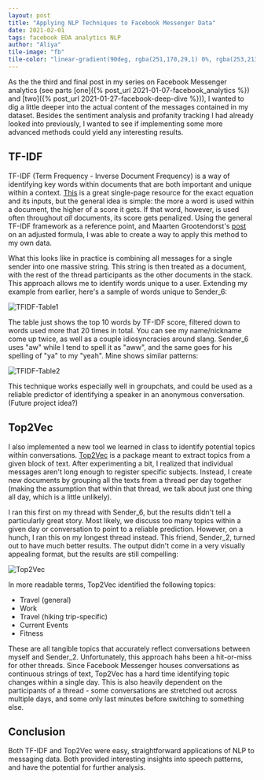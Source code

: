 ```yaml
---
layout: post
title: "Applying NLP Techniques to Facebook Messenger Data"
date: 2021-02-01
tags: facebook EDA analytics NLP
author: "Aliya"
tile-image: "fb"
tile-color: "linear-gradient(90deg, rgba(251,170,29,1) 0%, rgba(253,213,62,1) 100%);"
---
```


As the the third and final post in my series on Facebook Messenger analytics (see parts [one]({% post_url 2021-01-07-facebook_analytics %}) and [two]({% post_url 2021-01-27-facebook-deep-dive %})), I wanted to dig a little deeper into the actual content of the messages contained in my dataset. Besides the sentiment analysis and profanity tracking I had already looked into previously, I wanted to see if implementing some more advanced methods could yield any interesting results.

## TF-IDF
TF-IDF (Term Frequency - Inverse Document Frequency) is a way of identifying key words within documents that are both important and unique within a context. [This](http://www.tfidf.com/) is a great single-page resource for the exact equation and its inputs, but the general idea is simple: the more a word is used within a document, the higher of a score it gets. If that word, however, is used often throughout *all* documents, its score gets penalized. Using the general TF-IDF framework as a reference point, and Maarten Grootendorst's [post](https://github.com/MaartenGr/soan/blob/master/notebooks/soan.ipynb) on an adjusted formula, I was able to create a way to apply this method to my own data.

What this looks like in practice is combining all messages for a single sender into one massive string. This string is then treated as a document, with the rest of the thread participants as the other documents in the stack. This approach allows me to identify words unique to a user. Extending my example from earlier, here's a sample of words unique to Sender_6:

![TFIDF-Table1](https://aliya-zee.github.io/assets/facebook-nlp/image-1-tfidf-sender6.png)

The table just shows the top 10 words by TF-IDF score, filtered down to words used more that 20 times in total. You can see my name/nickname come up twice, as well as a couple idiosyncracies around slang. Sender_6 uses "aw" while I tend to spell it as "aww", and the same goes for his spelling of "ya" to my "yeah". Mine shows similar patterns:

![TFIDF-Table2](https://aliya-zee.github.io/assets/facebook-nlp/image-2-tfidf-sender0.png)

This technique works especially well in groupchats, and could be used as a reliable predictor of identifying a speaker in an anonymous conversation. (Future project idea?)

## Top2Vec
I also implemented a new tool we learned in class to identify potential topics within conversations. [Top2Vec](https://towardsdatascience.com/top2vec-new-way-of-topic-modelling-bea165eeac4a) is a package meant to extract topics from a given block of text. After experimenting a bit, I realized that individual messages aren't long enough to register specific subjects. Instead, I create new documents by grouping all the texts from a thread per day together (making the assumption that within that thread, we talk about just one thing all day, which is a little unlikely).

I ran this first on my thread with Sender_6, but the results didn't tell a particularly great story. Most likely, we discuss too many topics within a given day or conversation to point to a reliable prediction. However, on a hunch, I ran this on my longest thread instead. This friend, Sender_2, turned out to have much better results. The output didn't come in a very visually appealing format, but the results are still compelling:

![Top2Vec](https://aliya-zee.github.io/assets/facebook-nlp/image-3-top2vec.png)

In more readable terms, Top2Vec identified the following topics:
* Travel (general)
* Work
* Travel (hiking trip-specific)
* Current Events
* Fitness

These are all tangible topics that accurately reflect conversations between myself and Sender_2. Unfortunately, this approach hahs been a hit-or-miss for other threads. Since Facebook Messenger houses conversations as continuous strings of text, Top2Vec has a hard time identifying topic changes within a single day. This is also heavily dependent on the participants of a thread - some conversations are stretched out across multiple days, and some only last minutes before switching to something else.

## Conclusion
Both TF-IDF and Top2Vec were easy, straightforward applications of NLP to messaging data. Both provided interesting insights into speech patterns, and have the potential for further analysis.

